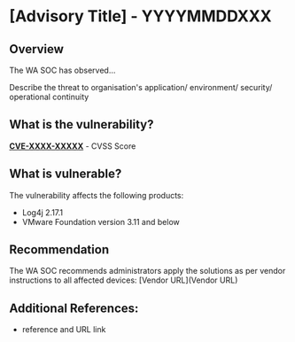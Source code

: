 # [Advisory Title] - YYYYMMDDXXX

## Overview
The WA SOC has observed…

Describe the threat to organisation's application/ environment/ security/ operational continuity

## What is the vulnerability?
[**CVE-XXXX-XXXXX**](Mitre_CVE_URL) - CVSS Score 

## What is vulnerable? 
The vulnerability affects the following products:
- Log4j 2.17.1
- VMware Foundation version 3.11 and below

## Recommendation
The WA SOC recommends administrators apply the solutions as per vendor instructions to all affected devices: [Vendor URL](Vendor URL)

## Additional References:
* reference and URL link